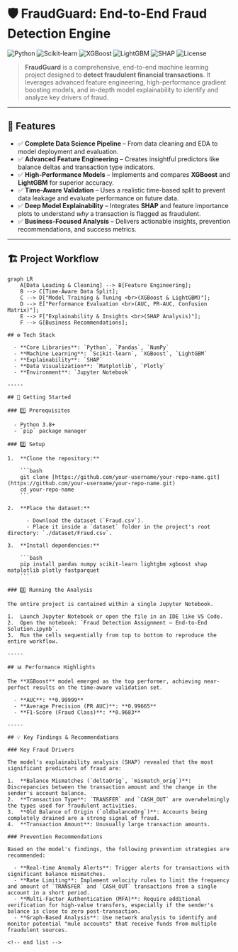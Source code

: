 # 🛡️ FraudGuard: End-to-End Fraud Detection Engine

![Python](https://img.shields.io/badge/Python-3.x-blue?logo=python)
![Scikit-learn](https://img.shields.io/badge/Scikit--learn-ML-orange?logo=scikit-learn)
![XGBoost](https://img.shields.io/badge/XGBoost-Modeling-blue)
![LightGBM](https://img.shields.io/badge/LightGBM-Modeling-brightgreen)
![SHAP](https://img.shields.io/badge/SHAP-Explainability-9cf)
![License](https://img.shields.io/badge/license-MIT-lightgrey)

> **FraudGuard** is a comprehensive, end-to-end machine learning project designed to **detect fraudulent financial transactions**. It leverages advanced feature engineering, high-performance gradient boosting models, and in-depth model explainability to identify and analyze key drivers of fraud.

---

## 📌 Features

- ✅ **Complete Data Science Pipeline** – From data cleaning and EDA to model deployment and evaluation.
- ✅ **Advanced Feature Engineering** – Creates insightful predictors like balance deltas and transaction type indicators.
- ✅ **High-Performance Models** – Implements and compares **XGBoost** and **LightGBM** for superior accuracy.
- ✅ **Time-Aware Validation** – Uses a realistic time-based split to prevent data leakage and evaluate performance on future data.
- ✅ **Deep Model Explainability** – Integrates **SHAP** and feature importance plots to understand *why* a transaction is flagged as fraudulent.
- ✅ **Business-Focused Analysis** – Delivers actionable insights, prevention recommendations, and success metrics.

---

## 🏗️ Project Workflow

```mermaid
graph LR
    A[Data Loading & Cleaning] --> B[Feature Engineering];
    B --> C[Time-Aware Data Split];
    C --> D["Model Training & Tuning <br>(XGBoost & LightGBM)"];
    D --> E["Performance Evaluation <br>(AUC, PR-AUC, Confusion Matrix)"];
    E --> F["Explainability & Insights <br>(SHAP Analysis)"];
    F --> G[Business Recommendations];

## ⚙️ Tech Stack

  - **Core Libraries**: `Python`, `Pandas`, `NumPy`
  - **Machine Learning**: `Scikit-learn`, `XGBoost`, `LightGBM`
  - **Explainability**: `SHAP`
  - **Data Visualization**: `Matplotlib`, `Plotly`
  - **Environment**: `Jupyter Notebook`

-----

## 🚀 Getting Started

### 1️⃣ Prerequisites

  - Python 3.8+
  - `pip` package manager

### 2️⃣ Setup

1.  **Clone the repository:**

    ```bash
    git clone [https://github.com/your-username/your-repo-name.git](https://github.com/your-username/your-repo-name.git)
    cd your-repo-name
    ```

2.  **Place the dataset:**

      - Download the dataset (`Fraud.csv`).
      - Place it inside a `dataset` folder in the project's root directory: `./dataset/Fraud.csv`.

3.  **Install dependencies:**

    ```bash
    pip install pandas numpy scikit-learn lightgbm xgboost shap matplotlib plotly fastparquet
    ```

### 3️⃣ Running the Analysis

The entire project is contained within a single Jupyter Notebook.

1.  Launch Jupyter Notebook or open the file in an IDE like VS Code.
2.  Open the notebook: `Fraud Detection Assignment — End‑to‑End Solution.ipynb`.
3.  Run the cells sequentially from top to bottom to reproduce the entire workflow.

-----

## 📊 Performance Highlights

The **XGBoost** model emerged as the top performer, achieving near-perfect results on the time-aware validation set.

  - **AUC**: **0.99999**
  - **Average Precision (PR AUC)**: **0.99665**
  - **F1-Score (Fraud Class)**: **0.9683**

-----

## 💡 Key Findings & Recommendations

### Key Fraud Drivers

The model's explainability analysis (SHAP) revealed that the most significant predictors of fraud are:

1.  **Balance Mismatches (`deltaOrig`, `mismatch_orig`)**: Discrepancies between the transaction amount and the change in the sender's account balance.
2.  **Transaction Type**: `TRANSFER` and `CASH_OUT` are overwhelmingly the types used for fraudulent activities.
3.  **Old Balance of Origin (`oldbalanceOrg`)**: Accounts being completely drained are a strong signal of fraud.
4.  **Transaction Amount**: Unusually large transaction amounts.

### Prevention Recommendations

Based on the model's findings, the following prevention strategies are recommended:

  - **Real-time Anomaly Alerts**: Trigger alerts for transactions with significant balance mismatches.
  - **Rate Limiting**: Implement velocity rules to limit the frequency and amount of `TRANSFER` and `CASH_OUT` transactions from a single account in a short period.
  - **Multi-Factor Authentication (MFA)**: Require additional verification for high-value transfers, especially if the sender's balance is close to zero post-transaction.
  - **Graph-Based Analysis**: Use network analysis to identify and monitor potential "mule accounts" that receive funds from multiple fraudulent sources.

<!-- end list -->

```
```
